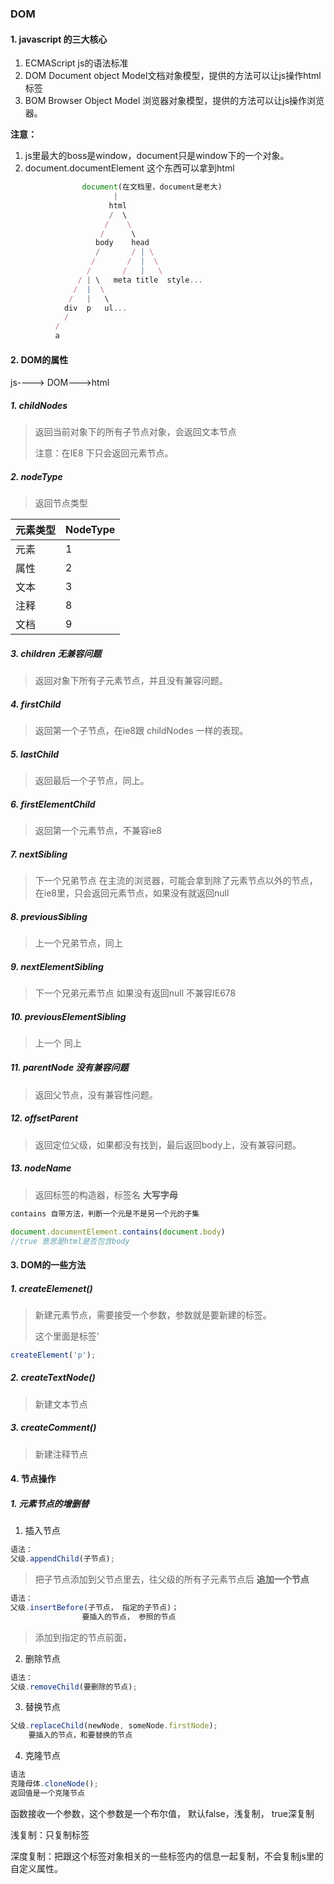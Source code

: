 ### DOM



#### 1. javascript 的三大核心

1. ECMAScript js的语法标准
2. DOM Document object Model文档对象模型，提供的方法可以让js操作html标签
3. BOM Browser Object Model 浏览器对象模型，提供的方法可以让js操作浏览器。



**注意：**

1. js里最大的boss是window，document只是window下的一个对象。
2. document.documentElement 这个东西可以拿到html

```js
     		    document(在文档里，document是老大)
		           	   |
		           	  html
		           	  /  \
		           	 /    \
		           	/      \
		           body    head
		           /       / | \
		          /       /	 |  \
		         /       /	 |   \
		       / | \   meta title  style...
		      /  |  \
		     /   |   \
		    div  p   ul...
		    /
		  /
		  a
```





#### 2. DOM的属性

js----> DOM--->html



##### 1. childNodes

> 返回当前对象下的所有子节点对象，会返回文本节点
>
> 注意：在IE8 下只会返回元素节点。



##### 2. nodeType

> 返回节点类型

| 元素类型 | NodeType |
| :------- | :------- |
| 元素     | 1        |
| 属性     | 2        |
| 文本     | 3        |
| 注释     | 8        |
| 文档     | 9        |



##### 3. children 无兼容问题

> 返回对象下所有子元素节点，并且没有兼容问题。



##### 4. firstChild 

> 返回第一个子节点，在ie8跟 childNodes 一样的表现。



##### 5. lastChild

> 返回最后一个子节点，同上。





##### 6. firstElementChild

> 返回第一个元素节点，不兼容ie8



##### 7. nextSibling

> 下一个兄弟节点 在主流的浏览器，可能会拿到除了元素节点以外的节点，在ie8里，只会返回元素节点，如果没有就返回null



##### 8. previousSibling

> 上一个兄弟节点，同上



##### 9. nextElementSibling

> 下一个兄弟元素节点 如果没有返回null 不兼容IE678



##### 10. previousElementSibling 

> 上一个 同上



##### 11. parentNode 没有兼容问题

> 返回父节点，没有兼容性问题。



##### 12. offsetParent

> 返回定位父级，如果都没有找到，最后返回body上，没有兼容问题。



##### 13. nodeName

> 返回标签的构造器，标签名 **大写字母**





```js
contains 自带方法，判断一个元是不是另一个元的子集

document.documentElement.contains(document.body) 
//true 意思是html是否包含body
```





#### 3. DOM的一些方法



##### 1.  createElemenet()

> 新建元素节点，需要接受一个参数，参数就是要新建的标签。
>
> 这个里面是标签‘

```js
createElement('p');
```





##### 2. createTextNode()

> 新建文本节点



##### 3. createComment()

> 新建注释节点







#### 4. 节点操作

##### 1. 元素节点的增删替

1. 插入节点

```js
语法：
父级.appendChild(子节点);
```

> 把子节点添加到父节点里去，往父级的所有子元素节点后 **追加一个节点**



```js
语法：
父级.insertBefore(子节点， 指定的子节点)；
				要插入的节点， 参照的节点
```

> 添加到指定的节点前面， 



2. 删除节点

```js
语法：
父级.removeChild(要删除的节点);
```



3. 替换节点

```js
父级.replaceChild(newNode, someNode.firstNode);
	要插入的节点，和要替换的节点
```





4. 克隆节点

```js
语法
克隆母体.cloneNode();
返回值是一个克隆节点
```

函数接收一个参数，这个参数是一个布尔值， 默认false，浅复制， true深复制

浅复制：只复制标签

深度复制：把跟这个标签对象相关的一些标签内的信息一起复制，不会复制js里的自定义属性。



